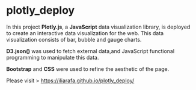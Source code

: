 # plotly_deploy

In this project **Plotly.js**, a **JavaScript** data visualization library, is deployed to create an interactive data visualization for the web. 
This data visualization consists of bar, bubble and gauge charts. 

**D3.json()** was used to fetch external data,and JavaScript functional programming to manipulate this data.

**Bootstrap** and **CSS** were used to refine the aesthetic of the page. 

Please visit > https://iliarafa.github.io/plotly_deploy/
